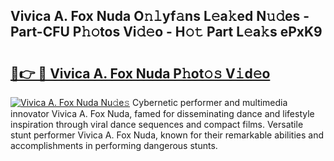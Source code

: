 ## Vivica A. Fox Nuda O𝚗𝚕yf𝚊ns L𝚎a𝚔ed N𝚞𝚍es - Part-CFU P𝚑𝚘tos Vi𝚍𝚎o - H𝚘𝚝 Part L𝚎a𝚔s ePxK9

# <h2><a href="http://kfczaa.oniu.top/?m=Vivica+A.+Fox+Nuda">🔗👉 🔴 Vivica A. Fox Nuda P𝚑ot𝚘𝚜 V𝚒d𝚎o</a></h2>

[![Vivica A. Fox Nuda Nu𝚍e𝚜](https://i.imgur.com/0qMVB7G.gif)](http://kfczaa.oniu.top/?m=Vivica+A.+Fox+Nuda)
Cybernetic performer and multimedia innovator Vivica A. Fox Nuda, famed for disseminating dance and lifestyle inspiration through viral dance sequences and compact films. Versatile stunt performer Vivica A. Fox Nuda, known for their remarkable abilities and accomplishments in performing dangerous stunts.  
